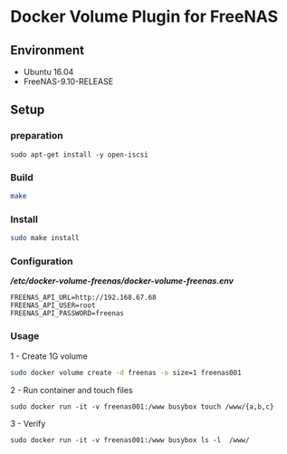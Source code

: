 # Docker Volume Plugin for FreeNAS

## Environment 

* Ubuntu 16.04
* FreeNAS-9.10-RELEASE

## Setup

### preparation
```
sudo apt-get install -y open-iscsi
```

### Build

```bash
make
```

### Install

```bash
sudo make install
```

### Configuration
***/etc/docker-volume-freenas/docker-volume-freenas.env***

```
FREENAS_API_URL=http://192.168.67.68
FREENAS_API_USER=root
FREENAS_API_PASSWORD=freenas
```

### Usage
1 - Create 1G volume

```bash
sudo docker volume create -d freenas -o size=1 freenas001
```

2 - Run container and touch files

```
sudo docker run -it -v freenas001:/www busybox touch /www/{a,b,c}
```

3 - Verify

```
sudo docker run -it -v freenas001:/www busybox ls -l  /www/
```
